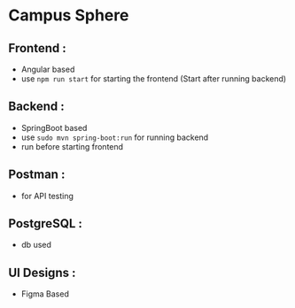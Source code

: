 # Campus Sphere 

## Frontend :
- Angular based
- use `npm run start` for starting the frontend (Start after running backend)

## Backend :
- SpringBoot based
- use `sudo mvn spring-boot:run` for running backend
- run before starting frontend

## Postman :
- for API testing

## PostgreSQL :
- db used

## UI Designs :
- Figma Based